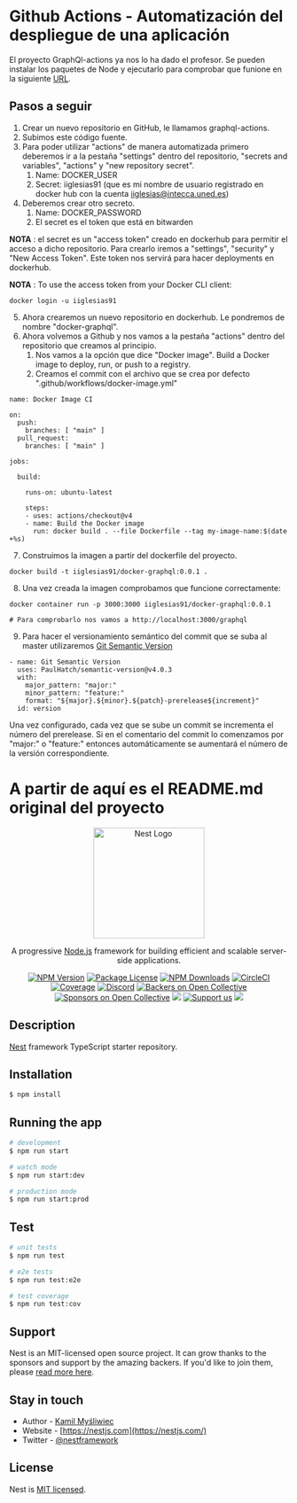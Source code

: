 # Github Actions - Automatización del despliegue de una aplicación

El proyecto GraphQl-actions ya nos lo ha dado el profesor. Se pueden instalar los paquetes de Node y ejecutarlo para comprobar que funione en la siguiente [URL](http://localhost:3000/graphql).

## Pasos a seguir

1. Crear un nuevo repositorio en GitHub, le llamamos graphql-actions.
2. Subimos este código fuente.
3. Para poder utilizar "actions" de manera automatizada primero deberemos ir a la pestaña "settings" dentro del repositorio, "secrets and variables", "actions" y "new repository secret".
   1. Name: DOCKER_USER
   2. Secret: iiglesias91 (que es mi nombre de usuario registrado en docker hub con la cuenta iiglesias@intecca.uned.es)
4. Deberemos crear otro secreto.
   1. Name: DOCKER_PASSWORD
   2. El secret es el token que está en bitwarden

**NOTA** : el secret es un "access token" creado en dockerhub para permitir el acceso a dicho repositorio. Para crearlo iremos a "settings", "security" y "New Access Token". Este token nos servirá para hacer deployments en dockerhub.

**NOTA** : To use the access token from your Docker CLI client:

~~~
docker login -u iiglesias91
~~~

5. Ahora crearemos un nuevo repositorio en dockerhub. Le pondremos de nombre "docker-graphql".
6. Ahora volvemos a Github y nos vamos a la pestaña "actions" dentro del repositorio que creamos al principio.
   1. Nos vamos a la opción que dice "Docker image". Build a Docker image to deploy, run, or push to a registry.
   2. Creamos el commit con el archivo que se crea por defecto ".github/workflows/docker-image.yml"

~~~
name: Docker Image CI

on:
  push:
    branches: [ "main" ]
  pull_request:
    branches: [ "main" ]

jobs:

  build:

    runs-on: ubuntu-latest

    steps:
    - uses: actions/checkout@v4
    - name: Build the Docker image
      run: docker build . --file Dockerfile --tag my-image-name:$(date +%s)
~~~

7. Construimos la imagen a partir del dockerfile del proyecto.

~~~
docker build -t iiglesias91/docker-graphql:0.0.1 .
~~~

8. Una vez creada la imagen comprobamos que funcione correctamente:

~~~
docker container run -p 3000:3000 iiglesias91/docker-graphql:0.0.1

# Para comprobarlo nos vamos a http://localhost:3000/graphql
~~~

9. Para hacer el versionamiento semántico del commit que se suba al master utilizaremos [Git Semantic Version](https://github.com/marketplace/actions/git-semantic-version?version=v4.0.3)

~~~
- name: Git Semantic Version
  uses: PaulHatch/semantic-version@v4.0.3
  with:
    major_pattern: "major:"
    minor_pattern: "feature:"
    format: "${major}.${minor}.${patch}-prerelease${increment}"
  id: version
~~~

Una vez configurado, cada vez que se sube un commit se incrementa el número del prerelease. Si en el comentario del commit lo comenzamos por "major:" o "feature:" entonces automáticamente se aumentará el número de la versión correspondiente.











# A partir de aquí es el README.md original del proyecto

<p align="center">
  <a href="http://nestjs.com/" target="blank"><img src="https://nestjs.com/img/logo-small.svg" width="200" alt="Nest Logo" /></a>
</p>

[circleci-image]: https://img.shields.io/circleci/build/github/nestjs/nest/master?token=abc123def456
[circleci-url]: https://circleci.com/gh/nestjs/nest

  <p align="center">A progressive <a href="http://nodejs.org" target="_blank">Node.js</a> framework for building efficient and scalable server-side applications.</p>
    <p align="center">
<a href="https://www.npmjs.com/~nestjscore" target="_blank"><img src="https://img.shields.io/npm/v/@nestjs/core.svg" alt="NPM Version" /></a>
<a href="https://www.npmjs.com/~nestjscore" target="_blank"><img src="https://img.shields.io/npm/l/@nestjs/core.svg" alt="Package License" /></a>
<a href="https://www.npmjs.com/~nestjscore" target="_blank"><img src="https://img.shields.io/npm/dm/@nestjs/common.svg" alt="NPM Downloads" /></a>
<a href="https://circleci.com/gh/nestjs/nest" target="_blank"><img src="https://img.shields.io/circleci/build/github/nestjs/nest/master" alt="CircleCI" /></a>
<a href="https://coveralls.io/github/nestjs/nest?branch=master" target="_blank"><img src="https://coveralls.io/repos/github/nestjs/nest/badge.svg?branch=master#9" alt="Coverage" /></a>
<a href="https://discord.gg/G7Qnnhy" target="_blank"><img src="https://img.shields.io/badge/discord-online-brightgreen.svg" alt="Discord"/></a>
<a href="https://opencollective.com/nest#backer" target="_blank"><img src="https://opencollective.com/nest/backers/badge.svg" alt="Backers on Open Collective" /></a>
<a href="https://opencollective.com/nest#sponsor" target="_blank"><img src="https://opencollective.com/nest/sponsors/badge.svg" alt="Sponsors on Open Collective" /></a>
  <a href="https://paypal.me/kamilmysliwiec" target="_blank"><img src="https://img.shields.io/badge/Donate-PayPal-ff3f59.svg"/></a>
    <a href="https://opencollective.com/nest#sponsor"  target="_blank"><img src="https://img.shields.io/badge/Support%20us-Open%20Collective-41B883.svg" alt="Support us"></a>
  <a href="https://twitter.com/nestframework" target="_blank"><img src="https://img.shields.io/twitter/follow/nestframework.svg?style=social&label=Follow"></a>
</p>
  <!--[![Backers on Open Collective](https://opencollective.com/nest/backers/badge.svg)](https://opencollective.com/nest#backer)
  [![Sponsors on Open Collective](https://opencollective.com/nest/sponsors/badge.svg)](https://opencollective.com/nest#sponsor)-->

## Description

[Nest](https://github.com/nestjs/nest) framework TypeScript starter repository.

## Installation

```bash
$ npm install
```

## Running the app

```bash
# development
$ npm run start

# watch mode
$ npm run start:dev

# production mode
$ npm run start:prod
```

## Test

```bash
# unit tests
$ npm run test

# e2e tests
$ npm run test:e2e

# test coverage
$ npm run test:cov
```

## Support

Nest is an MIT-licensed open source project. It can grow thanks to the sponsors and support by the amazing backers. If you'd like to join them, please [read more here](https://docs.nestjs.com/support).

## Stay in touch

- Author - [Kamil Myśliwiec](https://kamilmysliwiec.com)
- Website - [https://nestjs.com](https://nestjs.com/)
- Twitter - [@nestframework](https://twitter.com/nestframework)

## License

Nest is [MIT licensed](LICENSE).
